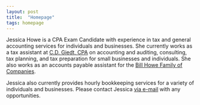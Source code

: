 ```yaml
---
layout: post
title:  "Homepage"
tags: homepage
---
```


Jessica Howe is a CPA Exam Candidate with experience in tax and general accounting services for individuals and businesses. She currently works as a tax assistant at [C.D. Giedt, CPA](http://www.cdgiedtcpa.com/) on accounting and auditing, consulting, tax planning, and tax preparation for small businesses and individuals. She also works as an accounts payable assistant for the [Bill Howe Family of Companies](http://www.billhowe.com).

Jessica also currently provides hourly bookkeeping services for a variety of individuals and businesses. Please contact Jessica [via e-mail](mailto:jessica@howe.tax) with any opportunities.
